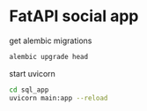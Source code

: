 # FatAPI social app

get alembic migrations
```bash
alembic upgrade head
```

start uvicorn
```bash
cd sql_app
uvicorn main:app --reload
```

